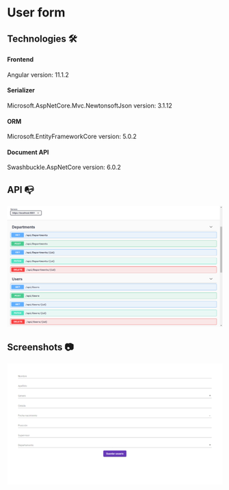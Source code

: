# User form

## Technologies 🛠️

#### Frontend
Angular version: 11.1.2
#### Serializer
Microsoft.AspNetCore.Mvc.NewtonsoftJson version: 3.1.12
#### ORM
Microsoft.EntityFrameworkCore version: 5.0.2
#### Document API
Swashbuckle.AspNetCore version: 6.0.2

## API :mailbox_with_no_mail:

![User form API](https://github.com/luixcode/luis-de-la-rosa-minaya/blob/master/assets/api-img.png)

## Screenshots :camera:

![User form](https://github.com/luixcode/luis-de-la-rosa-minaya/blob/master/assets/user-form.gif)
